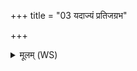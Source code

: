 +++
title = "03 यदाज्यं प्रतिजग्रभ"

+++
<details><summary>मूलम् (WS)</summary>

यदाज्यं प्रतिजग्रभ यांश्च व्रीहीनजं चन्द्रेण सह सज्जघास।  
बृहस्पतिर्हविषो नो विधर्ता मा नो हिंसीच्छागो अश्वो वशा च ॥६ ॥
</details>
